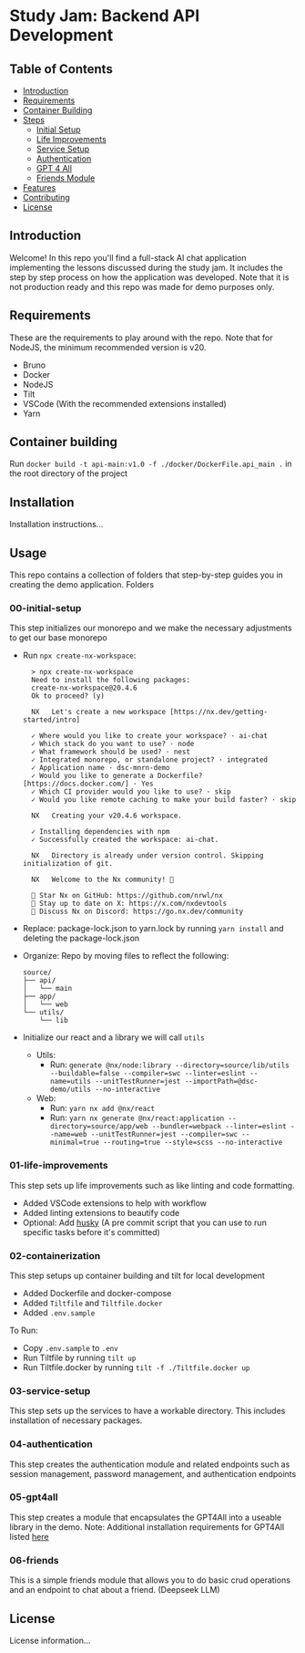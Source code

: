 # Study Jam: Backend API Development

## Table of Contents
- [Introduction](#introduction)
- [Requirements](#requirements)
- [Container Building](#container-building)
- [Steps](#steps)
  - [Initial Setup](#00-initial-setup)
  - [Life Improvements](#01-life-improvements)
  - [Service Setup](#03-service-setup)
  - [Authentication](#04-authentication)
  - [GPT 4 All](#05-gpt4all)
  - [Friends Module](#06-friends)
- [Features](#features)
- [Contributing](#contributing)
- [License](#license)

## Introduction
Welcome! In this repo you'll find a full-stack AI chat application implementing the lessons discussed during the study jam. It includes the step by step process on how the application was developed. Note that it is not production ready and this repo was made for demo purposes only.

## Requirements
These are the requirements to play around with the repo. Note that for NodeJS, the minimum recommended version is v20.

- Bruno
- Docker
- NodeJS 
- Tilt
- VSCode (With the recommended extensions installed)
- Yarn

## Container building

Run `docker build -t api-main:v1.0 -f ./docker/DockerFile.api_main .` in the root directory of the project

## Installation
Installation instructions...

## Usage
This repo contains a collection of folders that step-by-step guides you in creating the demo application. Folders 

### 00-initial-setup
This step initializes our monorepo and we make the necessary adjustments to get our base monorepo

- Run `npx create-nx-workspace`:

  ```
    > npx create-nx-workspace
    Need to install the following packages:
    create-nx-workspace@20.4.6
    Ok to proceed? (y)

    NX   Let's create a new workspace [https://nx.dev/getting-started/intro]

    ✓ Where would you like to create your workspace? · ai-chat
    ✓ Which stack do you want to use? · node
    ✓ What framework should be used? · nest
    ✓ Integrated monorepo, or standalone project? · integrated
    ✓ Application name · dsc-mnrn-demo
    ✓ Would you like to generate a Dockerfile? [https://docs.docker.com/] · Yes
    ✓ Which CI provider would you like to use? · skip
    ✓ Would you like remote caching to make your build faster? · skip

    NX   Creating your v20.4.6 workspace.

    ✓ Installing dependencies with npm
    ✓ Successfully created the workspace: ai-chat.

    NX   Directory is already under version control. Skipping initialization of git.

    NX   Welcome to the Nx community! 👋

    🌟 Star Nx on GitHub: https://github.com/nrwl/nx
    📣 Stay up to date on X: https://x.com/nxdevtools
    💬 Discuss Nx on Discord: https://go.nx.dev/community
  ```

- Replace: package-lock.json to yarn.lock by running `yarn install` and deleting the package-lock.json
- Organize: Repo by moving files to reflect the following:
  ```
  source/
  ├── api/
  │   └── main
  ├── app/
  │   └── web
  └── utils/
      └── lib
  ```
- Initialize our react and a library we will call `utils`
  - Utils: 
    - Run: `generate @nx/node:library --directory=source/lib/utils --buildable=false --compiler=swc --linter=eslint --name=utils --unitTestRunner=jest --importPath=@dsc-demo/utils --no-interactive`
  - Web: 
    - Run: `yarn nx add @nx/react`
    - Run: `yarn nx generate @nx/react:application --directory=source/app/web --bundler=webpack --linter=eslint --name=web --unitTestRunner=jest --compiler=swc --minimal=true --routing=true --style=scss --no-interactive`

### 01-life-improvements
This step sets up life improvements such as like linting and code formatting.

- Added VSCode extensions to help with workflow
- Added linting extensions to beautify code 
- Optional: Add [husky](https://typicode.github.io/husky/get-started.html) (A pre commit script that you can use to run specific tasks before it's committed)

### 02-containerization
This step setups up container building and tilt for local development

- Added Dockerfile and docker-compose
- Added `Tiltfile` and `Tiltfile.docker`
- Added `.env.sample`

To Run:
- Copy `.env.sample` to `.env`
- Run Tiltfile by running `tilt up`
- Run Tiltfile.docker by running `tilt -f ./Tiltfile.docker up`

### 03-service-setup
This step sets up the services to have a workable directory. This includes installation of necessary packages.

### 04-authentication
This step creates the authentication module and related endpoints such as session management, password management, and authentication endpoints

### 05-gpt4all
This step creates a module that encapsulates the GPT4All into a useable library in the demo. Note: Additional installation requirements for GPT4All listed [here](https://www.npmjs.com/package/gpt4all)

### 06-friends
This is a simple friends module that allows you to do basic crud operations and an endpoint to chat about a friend. (Deepseek LLM)

## License
License information...

